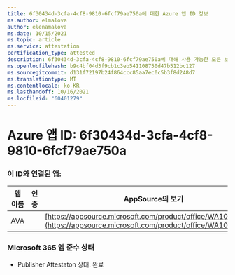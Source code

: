 ```yaml
---
title: 6f30434d-3cfa-4cf8-9810-6fcf79ae750a에 대한 Azure 앱 ID 정보
ms.author: elmalova
author: elenamalova
ms.date: 10/15/2021
ms.topic: article
ms.service: attestation
certification_type: attested
description: 6f30434d-3cfa-4cf8-9810-6fcf79ae750a에 대해 사용 가능한 모든 보안 및 규정 준수 정보입니다.
ms.openlocfilehash: b9c4bf04d3f9cb1c3eb541108750d47b512bc127
ms.sourcegitcommit: d131f72197b24f864ccc85aa7ec0c5b3f8d248d7
ms.translationtype: MT
ms.contentlocale: ko-KR
ms.lasthandoff: 10/16/2021
ms.locfileid: "60401279"
---
```

# <a name="azure-app-id-6f30434d-3cfa-4cf8-9810-6fcf79ae750a"></a>Azure 앱 ID: 6f30434d-3cfa-4cf8-9810-6fcf79ae750a


### <a name="apps-associated-with-this-id"></a>이 ID와 연결된 앱:
| **앱 이름** | **인증** | **AppSource의 보기** |
|--------------|---------------|-----------------------|
| [AVA](https://docs.microsoft.com/microsoft-365-app-certification/forward/WA104381883) |  | [https://appsource.microsoft.com/product/office/WA104381883](https://appsource.microsoft.com/product/office/WA104381883) |

### <a name="microsoft-365-app-compliance-status"></a>Microsoft 365 앱 준수 상태
- Publisher Attestaton 상태: 완료
